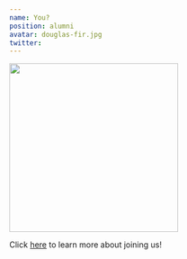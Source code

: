 ```yaml
---
name: You?
position: alumni
avatar: douglas-fir.jpg
twitter: 
---
```


<img width="300" src="{{site.baseurl}}/images/people/{{page.avatar}}" data-action="zoom">

Click <a href="/positions">here</a> to learn more about joining us!